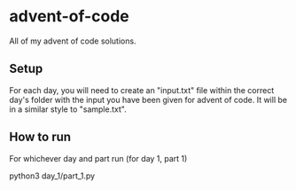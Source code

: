 # advent-of-code

All of my advent of code solutions.

## Setup

For each day, you will need to create an "input.txt" file within the correct day's folder with the input you have been given for advent of code. It will be in a similar style to "sample.txt".

## How to run

For whichever day and part run (for day 1, part 1)

python3 day_1/part_1.py
